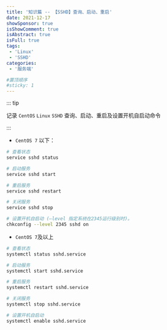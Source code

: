 ```yaml
---
title: '知识篇 -- 【SSHD】查询、启动、重启'
date: 2021-12-17
showSponsor: true
isShowComment: true
isAbstract: true
isFull: true
tags:
 - 'Linux'
 - 'SSHD'
categories: 
 - '服务端'

#置顶顺序
#sticky: 1
---
```




<Boxx/>

::: tip

记录 `CentOS` `Linux` `SSHD` 查询、启动、重启及设置开机自启动命令

:::

<!-- more -->



- `CentOS 7` 以下：

```bash
# 查看状态
service sshd status

# 启动服务
service sshd start

# 重启服务
service sshd restart

# 关闭服务
service sshd stop

# 设置开机自启动 (–level 指定系统在2345运行级别时)。
chkconfig --level 2345 sshd on
```



-  `CentOS 7`及以上

```bash
# 查看状态
systemctl status sshd.service

# 启动服务
systemctl start sshd.service

# 重启服务
systemctl restart sshd.service

# 关闭服务
systemctl stop sshd.service

# 设置开机自启动
systemctl enable sshd.service
```

